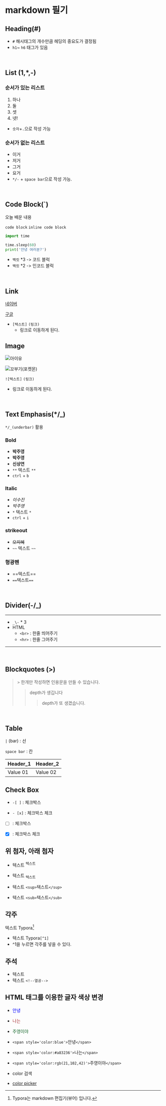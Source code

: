 # markdown 필기

## Heading(#)

* `#` 해시태그의 개수만큼 헤딩의 중요도가 결정됨
* `h1`~ `h6` 태그가 있음

<br>

## List (1,*,-)

### 순서가 있는 리스트

1. 하나
2. 둘
3. 셋
4. 넷!

* `숫자`+`.`으로 작성 가능

### 순서가 없는 리스트

* 이거
* 저거
* 그거
* 요거
* `*/-` + `space bar`으로 작성 가능.

<br>

## Code Block(`)

오늘 배운 내용

```code block``` `inline code block`

```python
import time

time.sleep(60)
print('안녕 여러분?')
```

* `백킷` *3 -> 코드 블럭
* `백킷` *2 -> 인코드 블럭

<br>

## Link

[네이버](https://www.naver.com)

[구글](https://google.com)

- `[텍스트]` `(링크)`
  - 링크로 이동하게 된다.



## Image

![아이유](README-imgaes/vKspl9Et_400x400.jpg)



![꼬부기(포켓몬)](README-imgaes/1200.png)



`![텍스트]` `(링크)`

- 링크로 이동하게 된다.

<br>

## Text Emphasis(*/_)

`*/_(underbar)` 활용



### Bold

- **박주영**
- __박주영__
- **신상연**
- `**` 텍스트 `**`
- `ctrl` + `b`

### Italic

- *이수진*
- *박주영*
- `*` 텍스트 `*`
- `ctrl` + `i`

### strikeout

- ~~오지혜~~
- `~~` 텍스트 `~~`

### 형광펜

* ==텍스트==
* `==`텍스트`==`



<br>

## Divider(-/_)

---

- `_\-` * 3
- HTML
  - `<br>` : 한줄 띄어주기
  - `<hr>` : 한줄 그어주기

<hr>

<br>

## Blockquotes (>)

> `>` 한개만 작성하면 인용문을 만들 수 있습니다.
>
> > depth가 생깁니다
> >
> > > depth가 또 생겼습니다.

<br>

## Table

`|` (bar) : 선

`space bar` : 칸

| Header_1 | Header_2 |
| -------- | -------- |
| Value 01 | Value 02 |



## Check Box

* `-[ ]` : 체크박스

* `- [x]` : 체크박스 체크

- [ ] : 체크박스

- [x] : 체크박스 체크



## 위 첨자, 아래 첨자

* 텍스트 <sup>텍스트</sup>

* 텍스트 <sub>텍스트</sub>

* 텍스트 `<sup>`텍스트`</sup>`

* 텍스트 `<sub>`텍스트`</sub>`



## 각주

텍스트 Typora[^1]

[^1]: Typora는 markdown 편집기(뷰어) 입니다.

* 텍스트 Typora`[^1]`
* ^1을 누르면 각주를 넣을 수 있다.



## 주석

* 텍스트 <!--열공-->
* 텍스트 `<!--열공-->`



## HTML 태그를 이용한 글자 색상 변경

* <span style='color:blue'>안녕</span>

* <span style='color:#a83236'>나는</span>
* <span style='color:rgb(21,102,42)'>주영이야</span>

* `<span style='color:blue'>`안녕`</span>`

* `<span style='color:#a83236'>`나는`</span>`
* `<span style='color:rgb(21,102,42)'>`주영이야`</span>`

* color 검색
* [color picker](https://www.w3schools.com/colors/colors_picker.asp)

